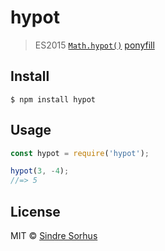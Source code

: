 # hypot

> ES2015 [`Math.hypot()`](https://developer.mozilla.org/en-US/docs/Web/JavaScript/Reference/Global_Objects/Math/hypot) [ponyfill](https://ponyfill.com)


## Install

```
$ npm install hypot
```


## Usage

```js
const hypot = require('hypot');

hypot(3, -4);
//=> 5
```


## License

MIT © [Sindre Sorhus](https://sindresorhus.com)
